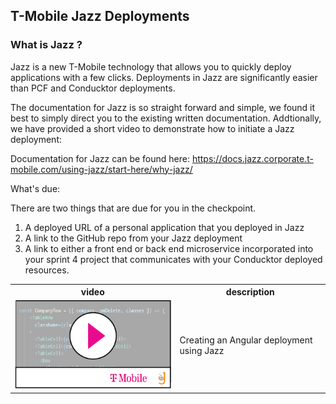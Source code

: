## T-Mobile Jazz Deployments

### What is Jazz ? 

Jazz is a new T-Mobile technology that allows you to quickly deploy applications with a few clicks. 
Deployments in Jazz are significantly easier than PCF and Conducktor deployments. 

The documentation for Jazz is so straight forward and simple, we found it best to simply direct you to the existing written documentation.  Addtionally, we have provided a short video to demonstrate how to initiate a Jazz deployment:

<table>
<tr><th> video </th><th> description </th></tr>
<tr>
    <td> 
    <a href='https://drive.google.com/file/d/16isWYgH-nbxB6jHWD0nyZUR8wTJmf1u7/view'> <img src="video-player.png"> </a>
    </td> 
    <td>Creating an Angular deployment using Jazz </td>
</tr>


Documentation for Jazz can be found here: 
https://docs.jazz.corporate.t-mobile.com/using-jazz/start-here/why-jazz/

What's due: 

There are two things that are due for you in the checkpoint. 

1. A deployed URL of a personal application that you deployed in Jazz
2. A link to the GitHub repo from your Jazz deployment
3. A link to either a front end or back end microservice incorporated into your sprint 4 project that communicates with your Conducktor deployed resources.

